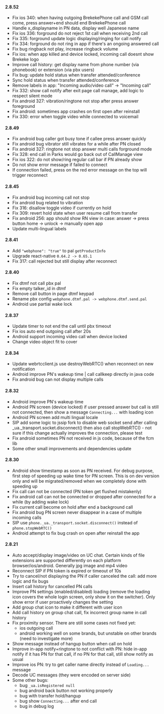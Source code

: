 #### 2.8.52

- Fix ios 340: when having outgoing BrekekePhone call and GSM call come, press answer+end should end BrekekePhone call
- Handle x_displayname in PN data, display well Japanese name
- Fix ios 336: forground do not reject 1st call when receiving 2nd call
- Fix 335: forground update logic displaying/ringing for call notify
- Fix 334: forground do not ring in app if there's an ongoing answered call
- Fix bug ringback not play, increase ringback volume
- Fix ios: when app killed and device locked, incoming call doesnt show Brekeke logo
- Improve call history: get display name from phone number (via phonebook) or extension (via pbx users)
- Fix bug: update hold status when transfer attended/conference
- Sync hold status when transfer attended/conference
- Remove labels in app: "Incoming audio/video call" -> "Incoming call"
- Fix 332: show call notify after exit page call manage, add logic to respect silent mode
- Fix android 327: vibration/ringtone not stop after press answer foreground
- Fix android: sometimes app crashes on first open after reinstall
- Fix 330: error when toggle video while connected to voicemail

#### 2.8.49

- Fix android bug caller got busy tone if callee press answer quickly
- Fix android bug vibrator still vibrates for a while after PN closed
- Fix android 327: ringtone not stop answer multi calls forground mode
- Fix 328: end call in Parks would go back out of CallManage view
- Fix ios 322: do not show/ring regular call bar if PN already show
- Do not show error message if failed to connect
- If connection failed, press on the red error message on the top will trigger reconnect

#### 2.8.45

- Fix android bug incoming call not stop
- Fix android bug related to vibration
- Fix 316: disallow toggle video if currently on hold
- Fix 309: revert hold state when user resume call from transfer
- Fix android 256: app should show RN view in case: answer -> press button home -> unlock -> manually open app
- Update multi-lingual labels

#### 2.8.41

- Add `"webphone": "true"` to pal `getProductInfo`
- Upgrade react-native `0.64.2 -> 0.65.1`
- Fix 317: call rejected but still display after reconnect

#### 2.8.40

- Fix dtmf not call pbx pal
- Fix empty talker_id in dtmf
- Remove call button in page dtmf keypad
- Rename pbx config `webphone.dtmf.pal -> webphone.dtmf.send.pal`
- Android use partial wake lock

#### 2.8.37

- Update timer to not end the call until pbx timeout
- Fix ios auto end outgoing call after 20s
- Android support incoming video call when device locked
- Change video object fit to cover

#### 2.8.34

- Update webrtcclient.js use destroyWebRTC() when reconnect on new notification
- Android improve PN's wakeup time | call callkeep directly in java code
- Fix android bug can not display multiple calls

#### 2.8.32

- Android improve PN's wakeup time
- Android PN screen (device locked) if user pressed answer but call is still not connected, then show a message `Connecting...` with loading icon
- Android PN screen add multi lingual locale
- SIP add some logic to jssip fork to disable web socket send after calling \_ua.\_transport.socket.disconnect() then also call stopWebRTC() - not sure if this change actually improves the connection, please test
- Fix android sometimes PN not received in js code, because of the fcm lib
- Some other small improvements and dependencies update

#### 2.8.30

- Android show timestamp as soon as PN received. For debug purpose, first step of speeding up wake time for PN screen. This is on dev version only and will be migrated/removed when we completely done with speeding up
- Fix call can not be connected (PN token get flushed mistakenly)
- Fix android call can not be connected or dropped after connected for a while (by adding wake lock)
- Fix current call become on hold after end a background call
- Fix android bug PN screen never disappear in a case of multiple incoming calls
- SIP use `phone._ua._transport.socket.disconnect()` instead of `phone.stopWebRTC()`
- Android attempt to fix bug crash on open after reinstall the app

#### 2.8.21

- Auto accept/display image/video on UC chat. Certain kinds of file extensions are supported differently on each platform browser/ios/android. Generally jpg image and mp4 video
- Reconnect SIP if PN token is expired or timeout of 10s
- Try to cancel/not displaying the PN if caller canceled the call: add more logic and fix bugs
- Insert call history for cancelled PN calls
- Improve PN settings (enabled/disabled) loading (remove the loading icon covers the whole login screen, only show it on the switcher). Only show error if user proactively changes the setting
- Add group chat icon to make it different with user icon
- Add call history on group chat call, fix incorrect group name in call history
- Fix proximity sensor. There are still some cases not fixed yet:
  - ios outgoing call
  - android working well on some brands, but unstable on other brands (need to investigate more)
- Show message instead of hangup button when call on hold
- Improve in-app notify+ringtone to not conflict with PN: hide in-app notify if it has PN for that call, if no PN for that call, still show notify as usual
- Improve ios PN: try to get caller name directly instead of `Loading...` message
- Decode UC messages (they were encoded on server side)
- Some other bugs:
  - bug `_ua.isRegistered null`
  - bug android back button not working properly
  - bug with transfer hold/hangup
  - bug show `Connecting...` after end call
  - bug in debug log
